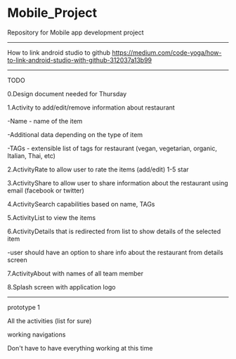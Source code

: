 # Mobile_Project
Repository for Mobile app development project

----------------------------------------------------------------------------------

How to link android studio to github
https://medium.com/code-yoga/how-to-link-android-studio-with-github-312037a13b99

----------------------------------------------------------------------------------
TODO

0.Design document needed for Thursday

1.Activity to add/edit/remove information about restaurant

  -Name - name of the item
  
  -Additional data depending on the type of item
  
  -TAGs - extensible list of tags for restaurant (vegan, vegetarian, organic, Italian, Thai, etc)
  
2.ActivityRate to allow user to rate the items (add/edit) 1-5 star

3.ActivityShare to allow user to share information about the restaurant using email (facebook or twitter)

4.ActivitySearch capabilities based on name, TAGs

5.ActivityList to view the items

6.ActivityDetails that is redirected from list to show details of the selected item

  -user should have an option to share info about the restaurant from details screen
  
7.ActivityAbout with names of all team member

8.Splash screen with application logo

----------------------------------------------------------------------------------
prototype 1

All the activities (list for sure)

working navigations

Don't have to have everything working at this time
